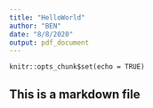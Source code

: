 ```yaml
---
title: "HelloWorld"
author: "BEN"
date: "8/8/2020"
output: pdf_document
---
```


```{r setup, include=FALSE}
knitr::opts_chunk$set(echo = TRUE)
```

## This is a markdown file